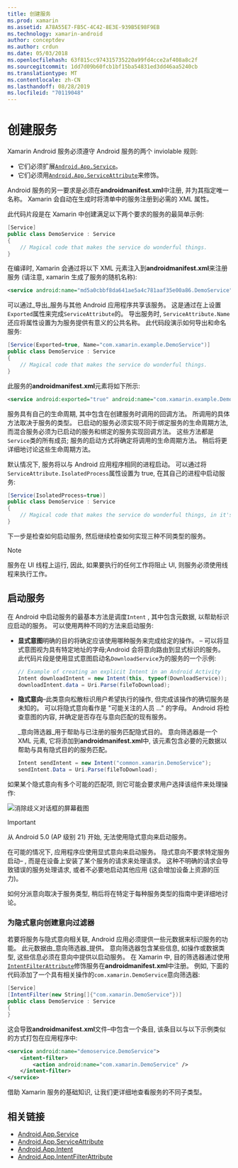 ```yaml
---
title: 创建服务
ms.prod: xamarin
ms.assetid: A78A55E7-FB5C-4C42-8E3E-939B5E98F9EB
ms.technology: xamarin-android
author: conceptdev
ms.author: crdun
ms.date: 05/03/2018
ms.openlocfilehash: 63f815cc974315735220a99fd4cce2af408a8c2f
ms.sourcegitcommit: 1dd7d09b60fcb1bf15ba54831ed3dd46aa5240cb
ms.translationtype: MT
ms.contentlocale: zh-CN
ms.lasthandoff: 08/28/2019
ms.locfileid: "70119048"
---
```

# <a name="creating-a-service"></a>创建服务

Xamarin Android 服务必须遵守 Android 服务的两个 inviolable 规则:

- 它们必须扩展[`Android.App.Service`](xref:Android.App.Service)。
- 它们必须用[`Android.App.ServiceAttribute`](xref:Android.App.ServiceAttribute)来修饰。

Android 服务的另一要求是必须在**androidmanifest.xml**中注册, 并为其指定唯一名称。 Xamarin 会自动在生成时将清单中的服务注册到必需的 XML 属性。

此代码片段是在 Xamarin 中创建满足以下两个要求的服务的最简单示例:  

```csharp
[Service]
public class DemoService : Service
{
    // Magical code that makes the service do wonderful things.
}
```

在编译时, Xamarin 会通过将以下 XML 元素注入到**androidmanifest.xml**来注册服务 (请注意, xamarin 生成了服务的随机名称):

```xml
<service android:name="md5a0cbbf8da641ae5a4c781aaf35e00a86.DemoService" />
```

可以通过_导出_服务与其他 Android 应用程序共享该服务。 这是通过在上设置`Exported`属性来完成`ServiceAttribute`的。 导出服务时, `ServiceAttribute.Name`还应将属性设置为为服务提供有意义的公共名称。 此代码段演示如何导出和命名服务:

```csharp
[Service(Exported=true, Name="com.xamarin.example.DemoService")]
public class DemoService : Service
{
    // Magical code that makes the service do wonderful things.
}
```

此服务的**androidmanifest.xml**元素将如下所示:

```xml
<service android:exported="true" android:name="com.xamarin.example.DemoService" />
```

服务具有自己的生命周期, 其中包含在创建服务时调用的回调方法。 所调用的具体方法取决于服务的类型。 已启动的服务必须实现不同于绑定服务的生命周期方法, 而混合服务必须为已启动的服务和绑定的服务实现回调方法。 这些方法都是`Service`类的所有成员; 服务的启动方式将确定将调用的生命周期方法。 稍后将更详细地讨论这些生命周期方法。

默认情况下, 服务将以与 Android 应用程序相同的进程启动。 可以通过将`ServiceAttribute.IsolatedProcess`属性设置为 true, 在其自己的进程中启动服务:

```csharp
[Service(IsolatedProcess=true)]
public class DemoService : Service
{
    // Magical code that makes the service do wonderful things, in it's own process!
}
```

下一步是检查如何启动服务, 然后继续检查如何实现三种不同类型的服务。

> [!NOTE]
> 服务在 UI 线程上运行, 因此, 如果要执行的任何工作将阻止 UI, 则服务必须使用线程来执行工作。

## <a name="starting-a-service"></a>启动服务

在 Android 中启动服务的最基本方法是调度`Intent` , 其中包含元数据, 以帮助标识应启动的服务。 可以使用两种不同的方法来启动服务:

- **显式意图**明确的目的将确定应该使用哪种服务来完成给定的操作。 &ndash; 可以将显式意图视为具有特定地址的字母;Android 会将意向路由到显式标识的服务。 此代码片段是使用显式意图启动名`DownloadService`为的服务的一个示例:

    ```csharp
    // Example of creating an explicit Intent in an Android Activity
    Intent downloadIntent = new Intent(this, typeof(DownloadService));
    downloadIntent.data = Uri.Parse(fileToDownload);
    ```

- **隐式意向**&ndash;此类意向松散标识用户希望执行的操作, 但完成该操作的确切服务是未知的。 可以将隐式意向看作是 "可能关注的人员 ..." 的字母。
    Android 将检查意图的内容, 并确定是否存在与意向匹配的现有服务。

    _意向筛选器_用于帮助与已注册的服务匹配隐式目的。 意向筛选器是一个 XML 元素, 它将添加到**androidmanifest.xml**中, 该元素包含必要的元数据以帮助与具有隐式目的的服务匹配。

    ```csharp
    Intent sendIntent = new Intent("common.xamarin.DemoService");
    sendIntent.Data = Uri.Parse(fileToDownload);
    ```

如果某个隐式意向有多个可能的匹配项, 则它可能会要求用户选择该组件来处理操作:

![消除歧义对话框的屏幕截图](images/creating-a-service-01.png "消除歧义对话框的屏幕截图")

> [!IMPORTANT]
> 从 Android 5.0 (AP 级别 21) 开始, 无法使用隐式意向来启动服务。

在可能的情况下, 应用程序应使用显式意向来启动服务。 隐式意向不要求特定服务启动&ndash; , 而是在设备上安装了某个服务的请求来处理请求。 这种不明确的请求会导致错误的服务处理请求, 或者不必要地启动其他应用 (这会增加设备上资源的压力)。

如何分派意向取决于服务类型, 稍后将在特定于每种服务类型的指南中更详细地讨论。


### <a name="creating-an-intent-filter-for-implicit-intents"></a>为隐式意向创建意向过滤器

若要将服务与隐式意向相关联, Android 应用必须提供一些元数据来标识服务的功能。 此元数据由_意向筛选器_提供。 意向筛选器包含某些信息, 如操作或数据类型, 这些信息必须在意向中提供以启动服务。 在 Xamarin 中, 目的筛选器通过使用[`IntentFilterAttribute`](xref:Android.App.IntentFilterAttribute)修饰服务在**androidmanifest.xml**中注册。 例如, 下面的代码添加了一个具有相关操作的`com.xamarin.DemoService`意向筛选器:

```csharp
[Service]
[IntentFilter(new String[]{"com.xamarin.DemoService"})]
public class DemoService : Service
{
}
```

这会导致**androidmanifest.xml**文件&ndash;中包含一个条目, 该条目以与以下示例类似的方式打包在应用程序中:

```xml
<service android:name="demoservice.DemoService">
    <intent-filter>
        <action android:name="com.xamarin.DemoService" />
    </intent-filter>
</service>
```

借助 Xamarin 服务的基础知识, 让我们更详细地查看服务的不同子类型。


## <a name="related-links"></a>相关链接

- [Android.App.Service](xref:Android.App.Service)
- [Android.App.ServiceAttribute](xref:Android.App.ServiceAttribute)
- [Android.App.Intent](xref:Android.Content.Intent)
- [Android.App.IntentFilterAttribute](xref:Android.App.IntentFilterAttribute)
